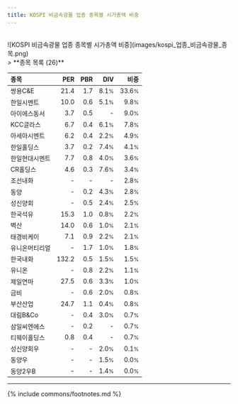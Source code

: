 ```yaml
---
title: KOSPI 비금속광물 업종 종목별 시가총액 비중
---
```

<br>
![KOSPI 비금속광물 업종 종목별 시가총액 비중](images/kospi_업종_비금속광물_종목.png)
<br>
> **종목 목록 (26)**<a id="list"></a>

| **종목** | **PER** | **PBR** | **DIV** | **비중** |
| :------- | ------: | ------: | ------: | -------: |
| 쌍용C&E | 21.4 | 1.7 | 8.1<small>%</small> | 33.6<small>%</small> |
| 한일시멘트 | 10.0 | 0.6 | 5.1<small>%</small> | 9.8<small>%</small> |
| 아이에스동서 | 3.7 | 0.5 | - | 9.0<small>%</small> |
| KCC글라스 | 6.7 | 0.4 | 6.1<small>%</small> | 7.8<small>%</small> |
| 아세아시멘트 | 6.2 | 0.4 | 2.2<small>%</small> | 4.9<small>%</small> |
| 한일홀딩스 | 3.7 | 0.2 | 7.4<small>%</small> | 4.1<small>%</small> |
| 한일현대시멘트 | 7.7 | 0.8 | 4.0<small>%</small> | 3.6<small>%</small> |
| CR홀딩스 | 4.6 | 0.3 | 7.6<small>%</small> | 3.4<small>%</small> |
| 조선내화 | - | - | - | 2.8<small>%</small> |
| 동양 | - | 0.2 | 4.3<small>%</small> | 2.8<small>%</small> |
| 성신양회 | - | 0.5 | 2.4<small>%</small> | 2.5<small>%</small> |
| 한국석유 | 15.3 | 1.0 | 0.8<small>%</small> | 2.2<small>%</small> |
| 벽산 | 14.0 | 0.6 | 1.0<small>%</small> | 2.1<small>%</small> |
| 태경비케이 | 7.1 | 0.9 | 2.2<small>%</small> | 2.1<small>%</small> |
| 유니온머티리얼 | - | 1.7 | 1.0<small>%</small> | 1.8<small>%</small> |
| 한국내화 | 132.2 | 0.5 | 1.5<small>%</small> | 1.5<small>%</small> |
| 유니온 | - | 0.8 | 2.2<small>%</small> | 1.1<small>%</small> |
| 제일연마 | 27.5 | 0.6 | 3.3<small>%</small> | 1.0<small>%</small> |
| 금비 | - | 0.6 | 2.0<small>%</small> | 0.8<small>%</small> |
| 부산산업 | 24.7 | 1.1 | 0.4<small>%</small> | 0.8<small>%</small> |
| 대림B&Co | - | 0.4 | 3.0<small>%</small> | 0.7<small>%</small> |
| 삼일씨엔에스 | - | 0.2 | - | 0.7<small>%</small> |
| 티웨이홀딩스 | 0.8 | 0.4 | - | 0.7<small>%</small> |
| 성신양회우 | - | - | 2.0<small>%</small> | 0.1<small>%</small> |
| 동양우 | - | - | 1.5<small>%</small> | 0.0<small>%</small> |
| 동양2우B | - | - | 1.4<small>%</small> | 0.0<small>%</small> |

---
{% include commons/footnotes.md %}